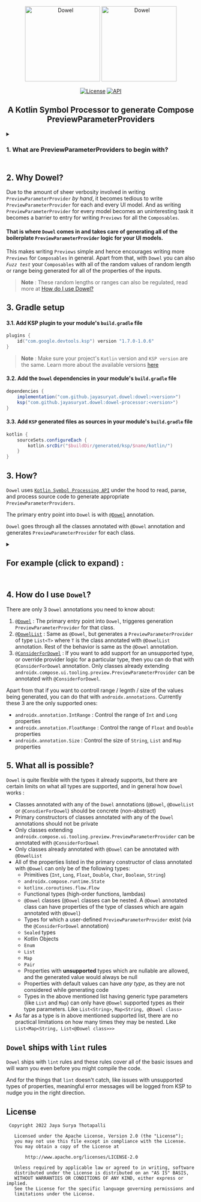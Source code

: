 
<div align="center">

  <img src="https://user-images.githubusercontent.com/37530409/192136328-7f566157-6a3f-46b9-8703-780ea1da625f.svg#gh-dark-mode-only" alt="Dowel" height="200"/>

  <img src="https://user-images.githubusercontent.com/37530409/192136329-18987de1-1d36-4c62-a608-2b02d4b92e83.svg#gh-light-mode-only" alt="Dowel" height="200"/>

  <p align="center">
    <a href="https://opensource.org/licenses/Apache-2.0"><img alt="License" src="https://img.shields.io/badge/License-Apache%202.0-blue.svg"/></a>
    <a href="https://android-arsenal.com/api?level=21"><img alt="API" src="https://img.shields.io/badge/API-21%2B-brightgreen.svg?style=flat"/></a>
  </p>

  <h2>A Kotlin Symbol Processor to generate Compose PreviewParameterProviders</h2>

</div>


<details>
  <summary><h3>1. What are PreviewParameterProviders to begin with?<h3/></summary>

In [`Jetpack Compose`](https://developer.android.com/jetpack/compose), we use something called [`Previews`](https://developer.android.com/jetpack/compose/tooling), which are `Composable` functions written specifically to preview (or interact with) the UI rendered by `Compose` in the editor itself without needing to run the app on a device.

And `Composable` methods generally have some parameters based on which the UI is rendered. More often than not, `Composable` methods have a significant amount of data inputs which are needed to be passed from the preview methods for the previews to render.

In cases like these [`PreviewParameterProvider`](https://developer.android.com/reference/kotlin/androidx/compose/ui/tooling/preview/PreviewParameterProvider) (a class from the Compose tooling library) can be used to provide data for the previews.

`PreviewParameterProvider` makes the `Preview` methods less verbose and easy to read by abstracting away the input data construction logic. And these providers can be reused across various `Preview` methods to render different previews.

</details>

## 2. Why Dowel?

Due to the amount of sheer verbosity involved in writing `PreviewParameterProvider` *by hand*, it becomes tedious to write `PreviewParameterProvider` for each and every UI model. And as writing `PreviewParameterProvider` for every model becomes an uninteresting task it becomes a barrier to entry for writing `Previews` for all the `Composables`.

#### That is where `Dowel` comes in and takes care of generating all of the boilerplate `PreviewParameterProvider` logic for your UI models.

This makes writing `Previews` simple and hence encourages writing more `Previews` for `Composables` in general. Apart from that, with `Dowel` you can also *`Fuzz test`* your `Composables` with all of the random values of random length or range being generated for all of the properties of the inputs. 

> **Note** : These random lengths or ranges can also be regulated, read more at [How do I use Dowel?](https://github.com/jayasuryat/dowel/blob/bd9afe6595d652e6a8b376567188554223b80ce5/README.md?plain=1#L165)

## 3. Gradle setup

#### 3.1. Add KSP plugin to your **module's** `build.gradle` file
```kotlin
plugins {
    id("com.google.devtools.ksp") version "1.7.0-1.0.6"
}
```
> **Note** : Make sure your project's `Kotlin` version and `KSP version` are the same. Learn more about the available versions [here](https://github.com/google/ksp/releases)

#### 3.2. Add the `Dowel` dependencies in your **module's** `build.gradle` file
```gradle
dependencies {
    implementation("com.github.jayasuryat.dowel:dowel:<version>")
    ksp("com.github.jayasuryat.dowel:dowel-processor:<version>")
}
```

#### 3.3. Add `KSP` generated files as sources in your **module's** `build.gradle` file
```gradle
kotlin {
    sourceSets.configureEach {
        kotlin.srcDir("$buildDir/generated/ksp/$name/kotlin/")
    }
}
```

## 3. How?
`Dowel` uses [`Kotlin Symbol Processing API`](https://kotlinlang.org/docs/ksp-overview.html) under the hood to read, parse, and process source code to generate appropriate `PreviewParameterProviders`.

The primary entry point into `Dowel` is with [`@Dowel`](https://github.com/JayaSuryaT/Dowel/blob/main/dowel-annotation/src/main/java/com/jayasuryat/dowel/annotation/Dowel.kt) annotation.

`Dowel` goes through all the classes annotated with `@Dowel` annotation and generates `PreviewParameterProvider` for each class.

<details>

  <summary><h2>For example (click to expand) :<h2/></summary>

```kotlin
// File : NewsArticle.kt
import androidx.compose.runtime.State
import com.jayasuryat.dowel.annotation.Dowel
import kotlinx.coroutines.flow.Flow

@Dowel(count = 2)
data class NewsArticle(
    val title: String,
    val description: String,
    val likes: Int,
    val authors: List<String>,
    val liveComments: Flow<List<String>>,
    val isExpanded: State<Boolean>,
    val status: Status,
    val onArticleClicked: () -> Unit,
) {

    enum class Status { Draft, Accepted, Posted }
}
```

### Generates 👇

```kotlin
// File in generated sources : NewsArticlePreviewParamProvider.kt
package com.yourapp.module

import androidx.compose.runtime.mutableStateOf
import androidx.compose.ui.tooling.preview.PreviewParameterProvider
import kotlin.sequences.Sequence
import kotlinx.coroutines.flow.flowOf

public class NewsArticlePreviewParamProvider : PreviewParameterProvider<NewsArticle> {
  public override val values: Sequence<NewsArticle> = sequenceOf(
    NewsArticle(
      title = "AdipiscingDuis ac porttitor et",
      description = "Phasellusmassa suscipit iaculi",
      likes = 94,
      authors = listOf(
        "Velamet ultricies malesuada co",
        "Consequatmassa malesuada sapie",
        "Ameta et at bibendum ut neque ",
        "Mimollis ac consectetur Praese",
        "Namimperdiet massa bibendum po",
      ),
      liveComments = flowOf(listOf(
        "Malesuadasit Duis dapibus cong",
        "Metusluctus nec congue congue ",
        "InPraesent est tempus ac ultri",
        "Malesuadaquis est Lorem sapien",
        "FinibusCras mattis imperdiet n",
      )),
      isExpanded = mutableStateOf(false),
      status = NewsArticle.Status.values().random(),
      onArticleClicked = {},
    ),
    NewsArticle(
      title = "Tempuspurus congue elit euismo",
      description = "Conguemetus Duis enim tincidun",
      likes = 3,
      authors = listOf(
        "Namcondimentum lobortis et ali",
        "Congueeu ultrices lacinia sed ",
        "Lectussuscipit nisi eu quis se",
        "Utnisi sapien mi ex magna magn",
        "Proinipsum malesuada enim sed ",
      ),
      liveComments = flowOf(listOf(
        "CongueProin nec metus metus ma",
        "Antenisi consectetur ac purus ",
        "Eualiquet malesuada turpis rho",
        "LobortisDuis mollis ac a lacus",
        "Magnaet Donec libero Lorem sap",
      )),
      isExpanded = mutableStateOf(false),
      status = NewsArticle.Status.values().random(),
      onArticleClicked = {},
    ),
  )

}

```
</details>

## 4. How do I use `Dowel`?
There are only 3 `Dowel` annotations you need to know about:
1. [`@Dowel`](https://github.com/JayaSuryaT/Dowel/blob/main/dowel-annotation/src/main/java/com/jayasuryat/dowel/annotation/Dowel.kt) : The primary entry point into `Dowel`, triggeres generation `PreviewParameterProvider` for that class.
2. [`@DowelList`](https://github.com/JayaSuryaT/Dowel/blob/main/dowel-annotation/src/main/java/com/jayasuryat/dowel/annotation/DowelList.kt) : Same as `@Dowel`, but generates a `PreviewParameterProvider` of type `List<T>` where `T` is the class annotated with `@DowelList` annotation. Rest of the behavior is same as the `@Dowel` annotation.
3. [`@ConsiderForDowel`](https://github.com/JayaSuryaT/Dowel/blob/main/dowel-annotation/src/main/java/com/jayasuryat/dowel/annotation/ConsiderForDowel.kt) : If you want to add support for an unsupported type, or override provider logic for a particular type, then you can do that with `@ConsiderForDowel` annotation. Only classes already extending `androidx.compose.ui.tooling.preview.PreviewParameterProvider` can be annotated with `@ConsiderForDowel`.

Apart from that if you want to controll range / legnth / size of the values being generated, you can do that with `androidx.annotations`. Currently these 3 are the only supported ones:
* `androidx.annotation.IntRange` : Control the range of `Int` and `Long` properties
* `androidx.annotation.FloatRange` : Control the range of `Float` and `Double` properties
* `androidx.annotation.Size` : Control the size of `String`, `List` and `Map` properties


## 5. What all is possible?
`Dowel` is quite flexible with the types it already supports, but there are certain limits on what all types are supported, and in general how `Dowel` works :

- Classes annotated with any of the `Dowel` annotations (`@Dowel`, `@DowelList` or `@ConsdierForDowel`) should be concrete (non-abstract)
- Primary constructors of classes annotated with any of the `Dowel` annotations should not be private
- Only classes extending `androidx.compose.ui.tooling.preview.PreviewParameterProvider` can be annotated with `@ConsiderForDowel`
- Only classes already annotated with `@Dowel` can be annotated with `@DowelList`
- All of the properties listed in the primary constructor of class annotated with `@Dowel` can only be of the following types:
  - Primitives (`Int`, `Long`, `Float`, `Double`, `Char`, `Boolean`, `String`)
  - `androidx.compose.runtime.State`
  - `kotlinx.coroutines.flow.Flow`
  - Functional types (high-order functions, lambdas)
  - `@Dowel` classes (`@Dowel` classes can be nested. A `@Dowel` annotated class can have properties of the type of classes which are again annotated with `@Dowel`)
  - Types for which a user-defined `PreviewParameterProvider` exist (via the `@ConsiderForDowel` annotation)
  - `Sealed` types
  - Kotlin Objects
  - `Enum`
  - `List`
  - `Map`
  - `Pair`
  - Properties with **unsupported** types which are nullable are allowed, and the generated value would always be null
  - Properties with default values can have *any type*, as they are not considered while generating code
  - Types in the above mentioned list having generic type parameters (like `List` and `Map`) can only have `@Dowel` supported types as their type parameters. Like `List<String>`, `Map<String, @Dowel class>`
- As far as a type is in above mentioned supported list, there are no practical limitations on how many times they may be nested.
Like `List<Map<String, List<@Dowel class>>>`

## `Dowel` ships with `lint` rules
`Dowel` ships with `lint` rules and these rules cover all of the basic issues and will warn you even before you might compile the code.

And for the things that `lint` doesn't catch, like issues with unsupported types of properties, meaningful error messages will be logged from KSP to nudge you in the right direction.

## License
```
 Copyright 2022 Jaya Surya Thotapalli

   Licensed under the Apache License, Version 2.0 (the "License");
   you may not use this file except in compliance with the License.
   You may obtain a copy of the License at

       http://www.apache.org/licenses/LICENSE-2.0

   Unless required by applicable law or agreed to in writing, software
   distributed under the License is distributed on an "AS IS" BASIS,
   WITHOUT WARRANTIES OR CONDITIONS OF ANY KIND, either express or implied.
   See the License for the specific language governing permissions and
   limitations under the License.
```
